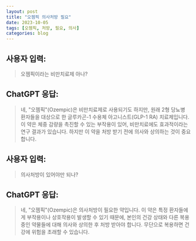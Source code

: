 ```yaml
---
layout: post
title: "오젬픽 의사처방 필요"
date: 2023-10-05
tags: [오젬픽, 처방, 필요, 의사]
categories: blog
---
```


## 사용자 입력:
> 오젬픽이라는 비만치료제 아나?

## ChatGPT 응답:
> 네, "오젬픽"(Ozempic)은 비만치료제로 사용되기도 하지만, 원래 2형 당뇨병 환자들을 대상으로 한 글루카곤-1 수용체 아고니스트(GLP-1 RA) 치료제입니다. 이 약은 체중 감량을 촉진할 수 있는 부작용이 있어, 비만치료에도 효과적이라는 연구 결과가 있습니다. 하지만 이 약을 처방 받기 전에 의사와 상의하는 것이 중요합니다.

## 사용자 입력:
> 의사처방이 있어야만 되나?

## ChatGPT 응답:
> 네, "오젬픽"(Ozempic)은 의사처방이 필요한 약입니다. 이 약은 특정 환자들에게 부작용이나 상호작용이 발생할 수 있기 때문에, 본인의 건강 상태와 다른 복용 중인 약물들에 대해 의사와 상의한 후 처방 받아야 합니다. 무단으로 복용하면 건강에 위험을 초래할 수 있습니다.

